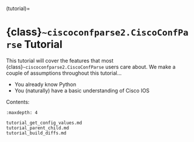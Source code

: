 (tutorial)=

# {class}`~ciscoconfparse2.CiscoConfParse` Tutorial

This tutorial will cover the features that most
{class}`~ciscoconfparse2.CiscoConfParse` users care about.  We make a couple
of assumptions throughout this tutorial...

- You already know Python
- You (naturally) have a basic understanding of Cisco IOS

Contents:

```{toctree}
:maxdepth: 4

tutorial_get_config_values.md
tutorial_parent_child.md
tutorial_build_diffs.md
```
